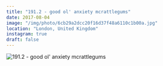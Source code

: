 ```yaml
---
title: "191.2 - good ol' anxiety mcrattlegums"
date: 2017-08-04
image: "/img/photo/6cb29a2dcc20f16d37f48a6110c1b00a.jpg"
location: "London, United Kingdom"
instagram: true
draft: false
---
```


![191.2 - good ol' anxiety mcrattlegums](/img/photo/6cb29a2dcc20f16d37f48a6110c1b00a.jpg)
